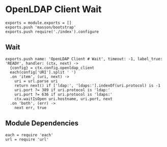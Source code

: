 
# OpenLDAP Client Wait

    exports = module.exports = []
    exports.push 'masson/bootstrap'
    exports.push require('./index').configure

## Wait

    exports.push name: 'OpenLDAP Client # Wait', timeout: -1, label_true: 'READY', handler: (ctx, next) ->
      {config} = ctx.config.openldap_client
      each(config['URI'].split ' ')
      .on 'item', (uri, next) ->
        uri = url.parse uri
        return next() if ['ldap:', 'ldaps:'].indexOf(uri.protocol) is -1
        uri.port ?= 389 if uri.protocol is 'ldap:'
        uri.port ?= 636 if uri.protocol is 'ldaps:'
        ctx.waitIsOpen uri.hostname, uri.port, next
      .on 'both', (err) ->
        next err, true

## Module Dependencies

    each = require 'each'
    url = require 'url'
